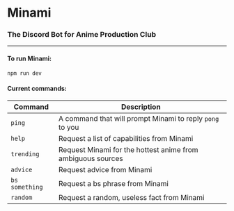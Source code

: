 # Minami

### The Discord Bot for Anime Production Club

---

#### To run Minami:

`npm run dev`

#### Current commands:

| Command        | Description                                                 |
| -------------- | ----------------------------------------------------------- |
| `ping`         | A command that will prompt Minami to reply `pong` to you    |
| `help`         | Request a list of capabilities from Minami                  |
| `trending`     | Request Minami for the hottest anime from ambiguous sources |
| `advice`       | Request advice from Minami                                  |
| `bs something` | Request a bs phrase from Minami                             |
| `random`       | Request a random, useless fact from Minami                  |
